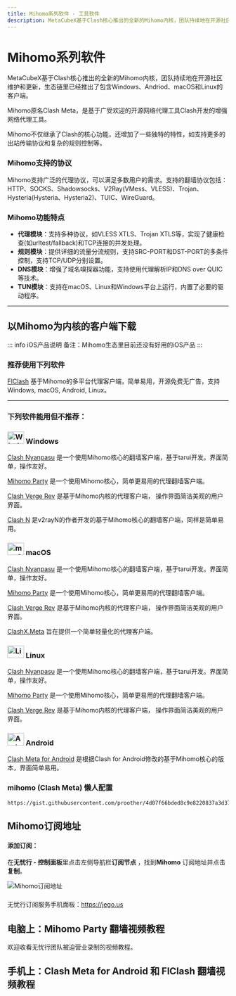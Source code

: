 ```yaml
---
title: Mihomo系列软件 - 工具软件
description: MetaCubeX基于Clash核心推出的全新的Mihomo内核，团队持续地在开源社区维护和更新，生态链里已经推出了包含Windows、Andriod、macOS和Linux的客户端。
---
```


# Mihomo系列软件

MetaCubeX基于Clash核心推出的全新的Mihomo内核，团队持续地在开源社区维护和更新，生态链里已经推出了包含Windows、Andriod、macOS和Linux的客户端。

Mihomo原名Clash Meta，是基于广受欢迎的开源网络代理工具Clash开发的增强网络代理工具。

Mihomo不仅继承了Clash的核心功能，还增加了一些独特的特性，如支持更多的出站传输协议和复杂的规则控制等。

### Mihomo支持的协议

Mihomo支持广泛的代理协议，可以满足多数用户的需求。支持的翻墙协议包括：HTTP、SOCKS、Shadowsocks、V2Ray(VMess、VLESS)、Trojan、Hysteria(Hysteria、Hysteria2)、TUIC、WireGuard。

### Mihomo功能特点

* **代理模块**：支持多种协议，如VLESS XTLS、Trojan XTLS等，实现了健康检查(如urltest/fallback)和TCP连接的并发处理。
* **规则模块**：提供详细的流量分流规则，支持SRC-PORT和DST-PORT的多条件控制，支持TCP/UDP分别设置。
* **DNS模块**：增强了域名嗅探器功能，支持使用代理解析IP和DNS over QUIC等技术。
* **TUN模块**：支持在macOS、Linux和Windows平台上运行，内置了必要的驱动程序​​。

---

## 以Mihomo为内核的客户端下载

::: info iOS产品说明
备注：Mihomo生态里目前还没有好用的iOS产品
:::

### 推荐使用下列软件

[FlClash](flclash) 基于Mihomo的多平台代理客户端，简单易用，开源免费无广告，支持Windows, macOS, Android, Linux。

---

### 下列软件能用但不推荐：

### <img src="/images/image_spaces_2FtaiByLw8cj0IZKJTlaiM_2Fuploads_2FbeA5N21M1iATQm5HiGND_2Fwin_1.svg" width="38" height="28" alt="Windows图标"> Windows

[Clash Nyanpasu](https://github.com/libnyanpasu/clash-nyanpasu) 是一个使用Mihomo核心的翻墙客户端，基于tarui开发。界面简单，操作友好。

[Mihomo Party](https://mihomo.party/) 是一个使用Mihomo核心，简单更易用的代理翻墙客户端。

[Clash Verge Rev](https://github.com/clash-verge-rev/clash-verge-rev) 是基于Mihomo内核的代理客户端， 操作界面简洁美观的用户界面。

[Clash N](https://github.com/2dust/clashN) 是v2rayN的作者开发的基于Mihomo核心的翻墙客户端，同样是简单易用。

### <img src="/images/image_spaces_2FtaiByLw8cj0IZKJTlaiM_2Fuploads_2FrUGve1gm2gP1sXdvgjCw_2Fapple_1.svg" width="38" height="28" alt="macOS图标"> macOS

[Clash Nyanpasu](https://github.com/libnyanpasu/clash-nyanpasu) 是一个使用Mihomo核心的翻墙客户端，基于tarui开发。界面简单，操作友好。

[Mihomo Party](https://mihomo.party/) 是一个使用Mihomo核心，简单更易用的代理翻墙客户端。

[Clash Verge Rev](https://github.com/clash-verge-rev/clash-verge-rev) 是基于Mihomo内核的代理客户端， 操作界面简洁美观的用户界面。

[ClashX.Meta](https://github.com/MetaCubeX/ClashX.Meta) 旨在提供一个简单轻量化的代理客户端。

### <img src="/images/image_spaces_2FtaiByLw8cj0IZKJTlaiM_2Fuploads_2FJJlooO6sJC8xrcR6vqGj_2Flinux_1.svg" width="38" height="28" alt="Linux图标"> Linux

[Clash Nyanpasu](https://github.com/libnyanpasu/clash-nyanpasu) 是一个使用Mihomo核心的翻墙客户端，基于tarui开发。界面简单，操作友好。

[Mihomo Party](https://mihomo.party/) 是一个使用Mihomo核心，简单更易用的代理翻墙客户端。

[Clash Verge Rev](https://github.com/clash-verge-rev/clash-verge-rev) 是基于Mihomo内核的代理客户端， 操作界面简洁美观的用户界面。

### <img src="/images/image_spaces_2FtaiByLw8cj0IZKJTlaiM_2Fuploads_2F7Hh3XGbbAH0jtCKDKIF6_2Fandroid_3.svg" width="38" height="28" alt="Android图标"> Android

[Clash Meta for Android](https://github.com/MetaCubeX/ClashMetaForAndroid) 是根据Clash for Android修改的基于Mihomo核心的版本，界面简单易用。

### mihomo (Clash Meta) 懒人配置

```
https://gist.githubusercontent.com/proother/4d07f66bded8c9e8220837a3d3755837/raw/8636e7bd63d26c3e9e9e65e9e171485b26e9cf2d/config.yaml
```

## Mihomo订阅地址

#### **添加订阅：**

在**无忧行 - 控制面板**里点击左侧导航栏**订阅节点** ，找到**Mihomo** 订阅地址并点击**复制**。

<img src="/images/image_spaces_2FtaiByLw8cj0IZKJTlaiM_2Fuploads_2FIiJUB1Wa62NjydQ7rhLb_2Fimage_1.png" alt="Mihomo订阅地址">

<div class="tip custom-block" style="padding-top: 8px">

无忧行订阅服务手机面板：<https://jego.us>

</div>

## 电脑上：Mihomo Party 翻墙视频教程

<YouTube videoId="jmnSpxgcbAI" title="Mihomo Party 翻墙视频教程" />

欢迎收看无忧行团队被迫营业录制的视频教程。

## 手机上：Clash Meta for Android 和 FlClash 翻墙视频教程

<YouTube videoId="HtZWdMHui6I" title="Clash Meta for Android 和 FlClash 翻墙视频教程" />

